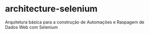# architecture-selenium
Arquitetura básica para a construção de Automações e Raspagem de Dados Web com Selenium
